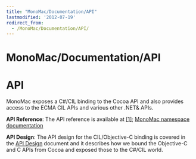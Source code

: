 ```yaml
---
title: "MonoMac/Documentation/API"
lastmodified: '2012-07-19'
redirect_from:
  - /MonoMac/Documentation/API/
---
```


MonoMac/Documentation/API
=========================

API
===

MonoMac exposes a C#/CIL binding to the Cocoa API and also provides access to the ECMA CIL APIs and various other .NET& APIs.

**API Reference**: The API reference is available at [[1]](http://docs.go-mono.com); [MonoMac namespace documentation](http://docs.go-mono.com/?link=root:/monomac-lib)

**API Design**: The API design for the CIL/Objective-C binding is covered in the [API Design](/MonoMac/Documentation/API_Design) document and it describes how we bound the Objective-C and C APIs from Cocoa and exposed those to the C#/CIL world.

